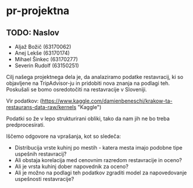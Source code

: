 # pr-projektna
## TODO: Naslov

*   Aljaž Božič (63170062)
*   Anej Lekše (63170174)
*   Mihael Šinkec (63170277)
*   Severin Rudolf (63150251)


Cilj našega projektnega dela je, da analaziramo podatke restavracij, ki so objavljene na TripAdvisor-ju in pridobiti nova znanja na podlagi teh.
Poskušali se bomo osredotočiti na restavracije v Sloveniji.


Vir podatkov: (https://www.kaggle.com/damienbeneschi/krakow-ta-restaurans-data-raw/kernels "Kaggle")

Podatki so že v lepo strukturirani obliki, tako da nam jih ne bo treba predprocesirati.

Iščemo odgovore na vprašanja, kot so sledeča:
*   Distribucija vrste kuhinj po mestih - katera mesta imajo podobne tipe uspešnih restavracij?
*   Ali obstaja korelacija med cenovnim razredom restavracije in oceno?
*   Ali je vrsta kuhinj dober napovednik za oceno?
*   Ali je možno na podlagi teh podatkov zgraditi model za napovedovanje uspešnosti restavracije?

